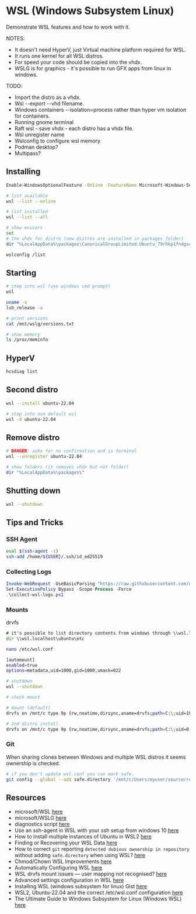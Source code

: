 # WSL (Windows Subsystem Linux)

Demonstrate WSL features and how to work with it.  

NOTES:

* It doesn't need HyperV, just Virtual machine platform required for WSL.  
* It runs one kernel for all WSL distros.  
* For speed your code should be copied into the vhdx.  
* WSLG is for graphics - it's possible to run GFX apps from linux in windows.  

TODO:

* Import the distro as a vhdx.  
* Wsl --export --vhd filename.  
* Windows containers --isolation=process rather than hyper vm isolation for containers.
* Running gnome terminal
* Raft wsl - save vhdx - each distro has a vhdx file.
* Wsl unregister name
* Wslconfig to configure wsl memory  
* Podman desktop?
* Multipass?

## Installing

```sh
Enable-WindowsOptionalFeature -Online -FeatureName Microsoft-Windows-Subsystem-Linux 

# list available 
wsl --list --online

# list installed
wsl --list --all 

# show envvars 
set
# the vhdx for distro (new distros are installed in packages folder)
dir "%LocalAppData%\packages\CanonicalGroupLimited.Ubuntu_79rhkp1fndgsc\localstate"

wslconfig /list
```

## Starting 

```sh
# step into wsl (use windows cmd prompt)
wsl

uname -a 
lsb_release -a 

# print versions
cat /mnt/wslg/versions.txt

# show memory
ls /proc/meminfo
```

## HyperV

```sh
hcsdiag list
```

## Second distro

```sh
wsl --install ubuntu-22.04

# step into non default wsl
wsl -d ubuntu-22.04
```

## Remove distro

```sh
# DANGER: asks for no confirmation and is terminal 
wsl --unregister ubuntu-22.04

# show folders (it removes vhdx but not folder)
dir "%LocalAppData%\packages\"
```

## Shutting down

```sh
wsl --shutdown
```

## Tips and Tricks

### SSH Agent

```sh
eval $(ssh-agent -s)
ssh-add /home/${USER}/.ssh/id_ed25519
```

### Collecting Logs

```ps1
Invoke-WebRequest -UseBasicParsing "https://raw.githubusercontent.com/microsoft/WSL/master/diagnostics/collect-wsl-logs.ps1" -OutFile collect-wsl-logs.ps1
Set-ExecutionPolicy Bypass -Scope Process -Force
.\collect-wsl-logs.ps1
```

### Mounts

drvfs 

```cmd
# it's possible to list directory contents from windows through \\wsl.localhost
dir \\wsl.localhost\ubuntu\etc
```

```sh
nano /etc/wsl.conf

[automount]
enabled=true
options=metadata,uid=1000,gid=1000,umask=022

# shutdown 
wsl --shutdown

# check mount

# mount (default)
drvfs on /mnt/c type 9p (rw,noatime,dirsync,aname=drvfs;path=C:\;uid=1000;gid=1000;symlinkroot=/mnt/,mmap,access=client,msize=262144,trans=virtio)

# 2nd distro install
drvfs on /mnt/c type 9p (rw,noatime,dirsync,aname=drvfs;path=C:\;uid=0;gid=0;symlinkroot=/mnt/,mmap,access=client,msize=262144,trans=virtio)
```

### Git

When sharing clones between Windows and multiple WSL distros it seems ownership is checked.  

```sh
# if you don't update wsl.conf you can mark safe.  
git config --global --add safe.directory '/mnt/c/Users/myuser/source/repos/myrepo'
```

## Resources

* microsoft/WSL [here](https://github.com/microsoft/WSL)
* microsoft/WSLG [here](https://github.com/microsoft/wslg)
* diagnostics script [here](https://github.com/Microsoft/WSL/blob/master/diagnostics/collect-wsl-logs.ps1)
* Use an ssh-agent in WSL with your ssh setup from windows 10 [here](https://pscheit.medium.com/use-an-ssh-agent-in-wsl-with-your-ssh-setup-in-windows-10-41756755993e)
* How to install multiple instances of Ubuntu in WSL2 [here](https://cloudbytes.dev/snippets/how-to-install-multiple-instances-of-ubuntu-in-wsl2)
* Finding or Recovering your WSL Data [here](https://christopherkibble.com/posts/wsl-vhdx-recovery/)
* How to correct `git` reporting `detected dubious ownership in repository` without adding `safe.directory` when using WSL? [here](https://stackoverflow.com/questions/73485958/how-to-correct-git-reporting-detected-dubious-ownership-in-repository-withou)
* Chmod/Chown WSL Improvements [here](https://devblogs.microsoft.com/commandline/chmod-chown-wsl-improvements/)  
* Automatically Configuring WSL [here](https://devblogs.microsoft.com/commandline/automatically-configuring-wsl/)  
* WSL drvfs mount issues — user mapping not recognised? [here](https://superuser.com/questions/1439265/wsl-drvfs-mount-issues-user-mapping-not-recognised)
* Advanced settings configuration in WSL [here](https://learn.microsoft.com/en-us/windows/wsl/wsl-config#configure-per-distro-launch-settings-with-wslconf)
* Installing WSL (windows subsystem for linux) Gist [here](https://gist.github.com/ecarlson94/283102ffd2f2473d41e7c9965be8fdd4)
* WSL2, Ubuntu-22.04 and the correct /etc/wsl.conf configuration [here](https://basila.medium.com/wsl2-ubuntu-22-04-and-the-correct-etc-wsl-conf-configuration-d332af95d770)  
* The Ultimate Guide to Windows Subsystem for Linux (Windows WSL) [here](https://adamtheautomator.com/windows-subsystem-for-linux/)  
